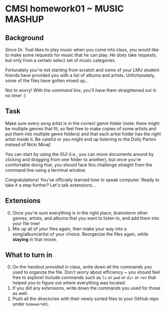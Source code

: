 # CMSI homework01 ~ MUSIC MASHUP

## Background

Since Dr. Toal likes to play music when you come into class, you would like to make some requests for music that he can play.  He *does* take requests, but only from a certain select set of music categories.

Fortunately you're not starting from scratch and some of your LMU student friends have provided you with a list of albums and artists. Unfortunately, some of the files have gotten mixed up...

Not to worry! With the *command line*, you'll have them straightened out in no time! :)

## Task

Make sure every song artist is in the correct genre folder (note: there might be multiple genres that fit, so feel free to make copies of some artists and put them into multiple genre folders) and that each artist folder has the right artist inside it.  Be careful or you might end up listening to the Dolly Parton instead of Nicki Minaj!

You can start by using the GUI (i.e., you can move documents around by clicking and dragging from one folder to another), but once you're comfortable doing that, you should face this challenge straight from the command line using a terminal window.

Congratulations! You've officially learned how to speak computer. Ready to take it a step further? Let's talk extensions...

## Extensions

0. Once you're sure everything is in the right place, brainstorm other genres, artists, and albums that you want to listen to, and add them into your file tree!
1. Mix up all of your files again, then make your way into a song/album/artist of your choice.  Reorganize the files again, while **staying** in that movie.

## What to turn in

0. On the handout provided in class, write down all the commands you used to organize the file.  Don't worry about efficiency ~ you should feel free to explore!  Include commands such as ```ls``` or ```pwd``` or ```dir``` or ```ren``` that helped you to figure out where everything was located.
1. If you did any extensions, write down the commands you used for those as well.
2. Push all the directories with their newly sorted files to your GitHub repo under ```homework01```.

